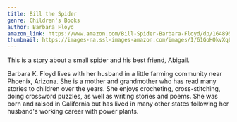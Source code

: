 ```yaml
---
title: Bill the Spider
genre: Children's Books
author: Barbara Floyd
amazon_link: https://www.amazon.com/Bill-Spider-Barbara-Floyd/dp/1648951821/ref=sr_1_1?crid=YH6JK0HJQ0JU&keywords=9781648951824&qid=1643556583&sprefix=%2Caps%2C403&sr=8-1
thumbnail: https://images-na.ssl-images-amazon.com/images/I/61GoHOkvXqL.jpg
---
```

This is a story about a small spider and his best friend, Abigail.

Barbara K. Floyd lives with her husband in a little farming community near Phoenix, Arizona. She is a mother and grandmother who has read many stories to children over the years. She enjoys crocheting, cross-stitching, doing crossword puzzles, as well as writing stories and poems. She was born and raised in California but has lived in many other states following her husband's working career with power plants.